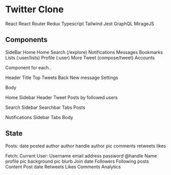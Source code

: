 # Twitter Clone

React
React Router
Redux
Typescript
Tailwind
Jest
GraphQL
MirageJS

## Components
SideBar
  Home
  Home
  Search (/explore)
  Notifications
  Messages
  Bookmarks
  Lists (:user/lists)
  Profile (:user)
  More
  Tweet (compose/tweet)
  Accounts 

Component for each..

Header
  Title
  Top Tweets
  Back
  New message
  Settings

Body

Home
  Sidebar
  Header
  Tweet
  Posts by followed users
    

Search
  Sidebar
  Searchbar
  Tabs
  Posts

Notifications
  Sidebar
  Tabs
  Body

  ## State
  
  Posts:
    date posted
    author
    author handle
    author pic
    comments
    retweets
    likes


  Fetch:
    Current User:
      Username
      email address
      password
      @handle
      Name
      profile pic
      background pic
      blurb
      Join date
      Followers
      Following
      posts 
        Content
        Post date
        Retweets
        Likes
        Comments
        Analytics

